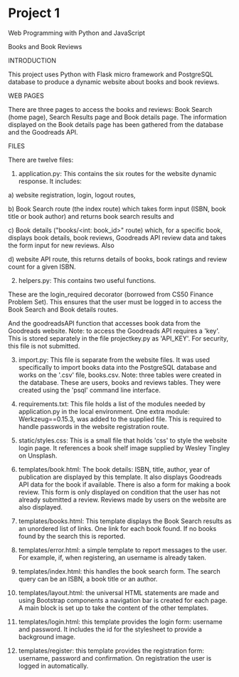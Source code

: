 # Project 1
Web Programming with Python and JavaScript

Books and Book Reviews

INTRODUCTION

This project uses Python with Flask micro framework and PostgreSQL database to produce a dynamic website about books and book reviews.

WEB PAGES

There are three pages to access the books and reviews: Book Search (home page), Search Results page and Book details page. The information displayed on the Book details page has been gathered from the database and the Goodreads API.

FILES

There are twelve files:

1) application.py: This contains the six routes for the website dynamic response. It includes:

a) website registration, login, logout routes,

b) Book Search route (the index route) which takes form input (ISBN, book title or book author) and returns book search results and

c) Book details ("books/<int: book_id>" route) which, for a specific book, displays book details, book reviews, Goodreads API review data and takes the form input for new reviews. Also

d) website API route, this returns details of books, book ratings and review count for a given ISBN.

2) helpers.py: This contains two useful functions.

These are the login_required decorator (borrowed from CS50 Finance Problem Set). This ensures that the user must be logged in to access the Book Search and Book details routes.

And the goodreadsAPI function that accesses book data from the Goodreads website. Note: to access the Goodreads API requires a 'key'. This is stored separately in the file projectkey.py as 'API_KEY'. For security, this file is not submitted.

3) import.py: This file is separate from the website files. It was used specifically to import books data into the PostgreSQL database and works on the '.csv' file, books.csv. Note: three tables were created in the database. These are users, books and reviews tables. They were created using the 'psql' command line interface.

4) requirements.txt: This file holds a list of the modules needed by application.py in the local environment. One extra module: Werkzeug==0.15.3, was added to the supplied file. This is required to handle passwords in the website registration route.

5) static/styles.css: This is a small file that holds 'css' to style the website login page. It references a book shelf image supplied by Wesley Tingley on Unsplash.

6) templates/book.html: The book details: ISBN, title, author, year of publication are displayed by this template. It also displays Goodreads API data for the book if available. There is also a form for making a book review. This form is only displayed on condition that the user has not already submitted a review. Reviews made by users on the website are also displayed.

7) templates/books.html: This template displays the Book Search results as an unordered list of links. One link for each book found. If no books found by the search this is reported.

8) templates/error.html: a simple template to report messages to the user. For example, if, when registering, an username is already taken.

9) templates/index.html: this handles the book search form. The search query can be an ISBN, a book title or an author.

10) templates/layout.html: the universal HTML statements are made and using Bootstrap components a navigation bar is created for each page. A main block is set up to take the content of the other templates.

11) templates/login.html: this template provides the login form: username and password. It includes the id for the stylesheet to provide a background image.

12) templates/register: this template provides the registration form: username, password and confirmation. On registration the user is logged in automatically.
